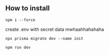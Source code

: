 ## How to install 
```
npm i --force
```
create .env with secret data mwhaahhahahaha

```
npx prisma migrate dev --name init
```

```
npm run dev
```